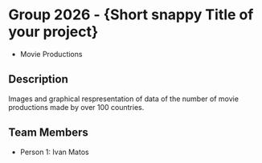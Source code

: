 # Group 2026 - {Short snappy Title of your project}

- Movie Productions

## Description
Images and graphical respresentation of data of the number of movie productions made by over 100 countries.

## Team Members

- Person 1: Ivan Matos
